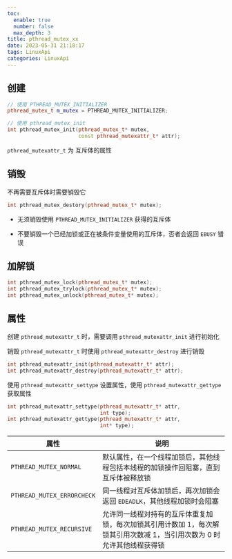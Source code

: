 ```yaml
---
toc:
  enable: true
  number: false
  max_depth: 3
title: pthread_mutex_xx
date: 2023-05-31 21:18:17
tags: LinuxApi
categories: LinuxApi
---
```


## 创建

```cpp
// 使用 PTHREAD_MUTEX_INITIALIZER
pthread_mutex_t m_mutex = PTHREAD_MUTEX_INITIALIZER;

// 使用 pthread_mutex_init
int pthread_mutex_init(pthread_mutex_t* mutex, 
                       const pthread_mutexattr_t* attr);
```

`pthread_mutexattr_t` 为 互斥体的属性

## 销毁

不再需要互斥体时需要销毁它

```cpp
int pthread_mutex_destory(pthread_mutex_t* mutex);
```

- 无须销毁使用 `PTHREAD_MUTEX_INITIALIZER` 获得的互斥体

- 不要销毁一个已经加锁或正在被条件变量使用的互斥体，否者会返回 `EBUSY` 错误

## 加解锁

```cpp
int pthread_mutex_lock(pthread_mutex_t* mutex);
int pthread_mutex_trylock(pthread_mutex_t* mutex);
int pthread_mutex_unlock(pthread_mutex_t* mutex);
```

## 属性

创建 `pthread_mutexattr_t` 时，需要调用 `pthread_mutexattr_init` 进行初始化

销毁 `pthread_mutexattr_t` 时使用 `pthread_mutexattr_destroy` 进行销毁

```cpp
int pthread_mutexattr_init(pthread_mutexattr_t* attr);
int pthread_mutexattr_destroy(pthread_mutexattr_t* attr);
```

使用 `pthread_mutexattr_settype` 设置属性，使用 `pthread_mutexattr_gettype` 获取属性

```cpp
int pthread_mutexattr_settype(pthread_mutexattr_t* attr,
                              int type);
int pthread_mutexattr_gettype(pthread_mutexattr_t* attr,
                              int* type);
```

|属性|说明|
|-|-|
`PTHREAD_MUTEX_NORMAL`|默认属性，在一个线程加锁后，其他线程包括本线程的加锁操作回阻塞，直到互斥体被释放锁
`PTHREAD_MUTEX_ERRORCHECK`|同一线程对互斥体加锁后，再次加锁会返回 `EDEADLK`，其他线程加锁时会阻塞
`PTHREAD_MUTEX_RECURSIVE`|允许同一线程对持有的互斥体重复加锁，每次加锁其引用计数加 1，每次解锁其引用次数减 1，当引用次数为 0 时允许其他线程获得锁